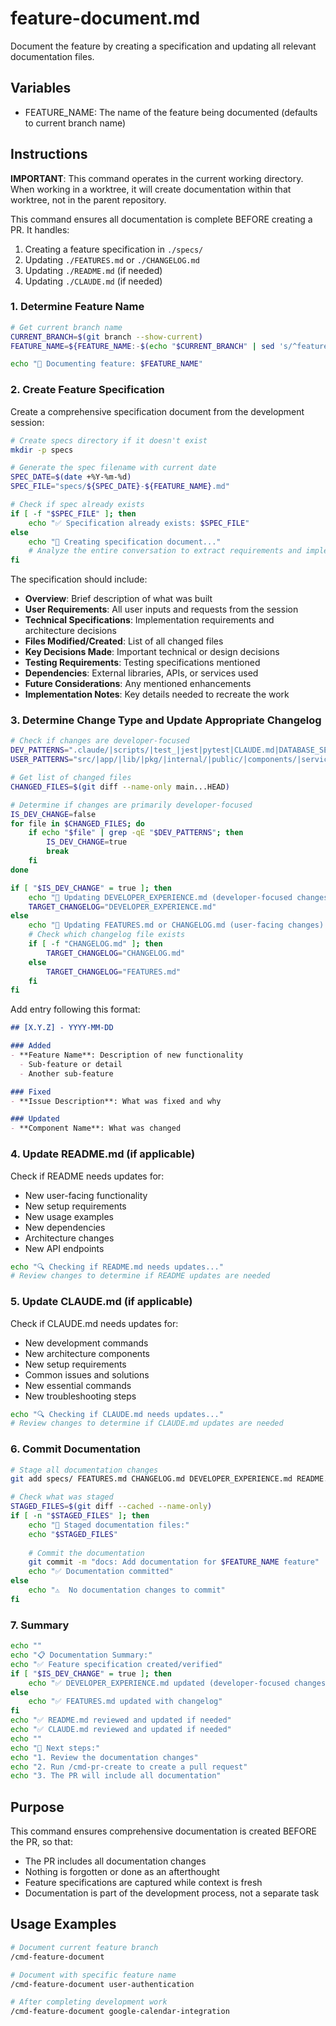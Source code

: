 # feature-document.md

Document the feature by creating a specification and updating all relevant documentation files.

## Variables
- FEATURE_NAME: The name of the feature being documented (defaults to current branch name)

## Instructions

**IMPORTANT**: This command operates in the current working directory. When working in a worktree, it will create documentation within that worktree, not in the parent repository.

This command ensures all documentation is complete BEFORE creating a PR. It handles:
1. Creating a feature specification in `./specs/`
2. Updating `./FEATURES.md` or `./CHANGELOG.md`
3. Updating `./README.md` (if needed)
4. Updating `./CLAUDE.md` (if needed)

### 1. Determine Feature Name
```bash
# Get current branch name
CURRENT_BRANCH=$(git branch --show-current)
FEATURE_NAME=${FEATURE_NAME:-$(echo "$CURRENT_BRANCH" | sed 's/^feature\///')}

echo "📝 Documenting feature: $FEATURE_NAME"
```

### 2. Create Feature Specification
Create a comprehensive specification document from the development session:

```bash
# Create specs directory if it doesn't exist
mkdir -p specs

# Generate the spec filename with current date
SPEC_DATE=$(date +%Y-%m-%d)
SPEC_FILE="specs/${SPEC_DATE}-${FEATURE_NAME}.md"

# Check if spec already exists
if [ -f "$SPEC_FILE" ]; then
    echo "✅ Specification already exists: $SPEC_FILE"
else
    echo "📝 Creating specification document..."
    # Analyze the entire conversation to extract requirements and implementation details
fi
```

The specification should include:
- **Overview**: Brief description of what was built
- **User Requirements**: All user inputs and requests from the session
- **Technical Specifications**: Implementation requirements and architecture decisions
- **Files Modified/Created**: List of all changed files
- **Key Decisions Made**: Important technical or design decisions
- **Testing Requirements**: Testing specifications mentioned
- **Dependencies**: External libraries, APIs, or services used
- **Future Considerations**: Any mentioned enhancements
- **Implementation Notes**: Key details needed to recreate the work

### 3. Determine Change Type and Update Appropriate Changelog
```bash
# Check if changes are developer-focused
DEV_PATTERNS=".claude/|scripts/|test_|jest|pytest|CLAUDE.md|DATABASE_SETUP|AUTHENTICATION_SETUP|requirements-dev|package-lock|tsconfig|eslint|prettier|.gitignore|Makefile|docker|.env.example|go.mod|Cargo.toml|composer.json|build.gradle"
USER_PATTERNS="src/|app/|lib/|pkg/|internal/|public/|components/|services/|api/|controllers/|models/|views/|domain/|core/"

# Get list of changed files
CHANGED_FILES=$(git diff --name-only main...HEAD)

# Determine if changes are primarily developer-focused
IS_DEV_CHANGE=false
for file in $CHANGED_FILES; do
    if echo "$file" | grep -qE "$DEV_PATTERNS"; then
        IS_DEV_CHANGE=true
        break
    fi
done

if [ "$IS_DEV_CHANGE" = true ]; then
    echo "📝 Updating DEVELOPER_EXPERIENCE.md (developer-focused changes detected)..."
    TARGET_CHANGELOG="DEVELOPER_EXPERIENCE.md"
else
    echo "📝 Updating FEATURES.md or CHANGELOG.md (user-facing changes)..."
    # Check which changelog file exists
    if [ -f "CHANGELOG.md" ]; then
        TARGET_CHANGELOG="CHANGELOG.md"
    else
        TARGET_CHANGELOG="FEATURES.md"
    fi
fi
```

Add entry following this format:
```markdown
## [X.Y.Z] - YYYY-MM-DD

### Added
- **Feature Name**: Description of new functionality
  - Sub-feature or detail
  - Another sub-feature

### Fixed
- **Issue Description**: What was fixed and why

### Updated
- **Component Name**: What was changed
```

### 4. Update README.md (if applicable)
Check if README needs updates for:
- New user-facing functionality
- New setup requirements
- New usage examples
- New dependencies
- Architecture changes
- New API endpoints

```bash
echo "🔍 Checking if README.md needs updates..."
# Review changes to determine if README updates are needed
```

### 5. Update CLAUDE.md (if applicable)
Check if CLAUDE.md needs updates for:
- New development commands
- New architecture components
- New setup requirements
- Common issues and solutions
- New essential commands
- New troubleshooting steps

```bash
echo "🔍 Checking if CLAUDE.md needs updates..."
# Review changes to determine if CLAUDE.md updates are needed
```

### 6. Commit Documentation
```bash
# Stage all documentation changes
git add specs/ FEATURES.md CHANGELOG.md DEVELOPER_EXPERIENCE.md README.md CLAUDE.md 2>/dev/null

# Check what was staged
STAGED_FILES=$(git diff --cached --name-only)
if [ -n "$STAGED_FILES" ]; then
    echo "📄 Staged documentation files:"
    echo "$STAGED_FILES"
    
    # Commit the documentation
    git commit -m "docs: Add documentation for $FEATURE_NAME feature"
    echo "✅ Documentation committed"
else
    echo "⚠️  No documentation changes to commit"
fi
```

### 7. Summary
```bash
echo ""
echo "📋 Documentation Summary:"
echo "✅ Feature specification created/verified"
if [ "$IS_DEV_CHANGE" = true ]; then
    echo "✅ DEVELOPER_EXPERIENCE.md updated (developer-focused changes)"
else
    echo "✅ FEATURES.md updated with changelog"
fi
echo "✅ README.md reviewed and updated if needed"
echo "✅ CLAUDE.md reviewed and updated if needed"
echo ""
echo "🎯 Next steps:"
echo "1. Review the documentation changes"
echo "2. Run /cmd-pr-create to create a pull request"
echo "3. The PR will include all documentation"
```

## Purpose
This command ensures comprehensive documentation is created BEFORE the PR, so that:
- The PR includes all documentation changes
- Nothing is forgotten or done as an afterthought
- Feature specifications are captured while context is fresh
- Documentation is part of the development process, not a separate task

## Usage Examples
```bash
# Document current feature branch
/cmd-feature-document

# Document with specific feature name
/cmd-feature-document user-authentication

# After completing development work
/cmd-feature-document google-calendar-integration
```